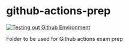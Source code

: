 # github-actions-prep
[![Testing out Github Environment](https://github.com/naogunod0712/github-actions-prep/actions/workflows/scripts.yml/badge.svg?branch=main&event=workflow_dispatch)](https://github.com/naogunod0712/github-actions-prep/actions/workflows/scripts.yml)

Folder to be used for Github actions exam prep
